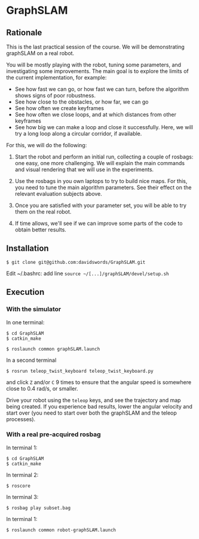 # GraphSLAM

## Rationale

This is the last practical session of the course. We will be demonstrating graphSLAM on a real robot. 

You will be mostly playing with the robot, tuning some parameters, and investigating some improvements. The main goal is to explore the limits of the current implementation, for example:
  - See how fast we can go, or how fast we can turn, before the algorithm shows signs of poor robustness.
  - See how close to the obstacles, or how far, we can go
  - See how often we create keyframes
  - See how often we close loops, and at which distances from other keyframes
  - See how big we can make a loop and close it successfully. Here, we will try a long loop along a circular corridor, if available.
  
For this, we will do the following:

1. Start the robot and perform an initial run, collecting a couple of rosbags: one easy, one more challenging. We will explain the main commands and visual rendering that we will use in the experiments.

2. Use the rosbags in you own laptops to try to build nice maps. For this, you need to tune the main algorithm parameters. See their effect on the relevant evaluation subjects above.

3. Once you are satisfied with your parameter set, you will be able to try them on the real robot.

4. If time allows, we'll see if we can improve some parts of the code to obtain better results.

## Installation

    $ git clone git@github.com:davidswords/GraphSLAM.git

Edit ~/.bashrc: add line `source ~/[...]/graphSLAM/devel/setup.sh`
    

## Execution

### With the simulator

In one terminal:

    $ cd GraphSLAM
    $ catkin_make
    
    $ roslaunch common graphSLAM.launch
    
In a second terminal
    
    $ rosrun teleop_twist_keyboard teleop_twist_keyboard.py 
    
and click `Z` and/or `C` 9 times to ensure that the angular speed is somewhere close to 0.4 rad/s, or smaller.

Drive your robot using the `teleop` keys, and see the trajectory and map being created. If you experience bad results, lower the angular velocity and start over (you need to start over both the graphSLAM and the teleop processes).

### With a real pre-acquired rosbag

In terminal 1:

    $ cd GraphSLAM
    $ catkin_make

In terminal 2:
 
    $ roscore
    
In terminal 3:

    $ rosbag play subset.bag

In terminal 1:

    $ roslaunch common robot-graphSLAM.launch

